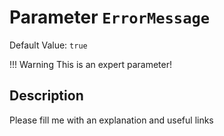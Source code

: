 # Parameter `ErrorMessage`
Default Value: `true`

!!! Warning
    This is an expert parameter!



## Description
Please fill me with an explanation and useful links

